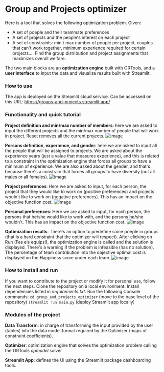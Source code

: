# Group and Projects optimizer

Here is a tool that solves the following optimization problem. Given:
- A set of poeple and their teammate preferences
- A set of projects and the people's interest on each project
- A set of constraints: min / max number of people per project, couples that can't work together, minimum experience required for certain projects....
Find the group distribution and project assignments that maximizes overall welfare.

The two main blocks are an **optimization engine** built with ORTools, and a **user interface** to input the data and visualize results built with Streamlit.

### How to use
The app is deployed on the Streamlit cloud service. Can be accessed on this URL: https://groups-and-projects.streamlit.app/

### Functionality and quick tutorial
**Project definition and min/max number of members**: here we are asked to input the different projects and the min/max number of people that will work in project. Reset removes all the current projects. 
![image](https://user-images.githubusercontent.com/38510928/217017582-70d29d59-2e83-48b7-9111-d7fa12c1a537.png)

**Persons definition, experience, and gender**: here we are asked to input all the people that will be assigned to projects. We are asked about the experience years (just a value that measures experience), and this is related to a constraint in the optimization engine that forces all groups to have a minimum of experience. We are also asked about the gender, and that's because there's a constrain that forces all groups to have diversity (not all males or all females).
![image](https://user-images.githubusercontent.com/38510928/217017518-94911390-12c1-40b7-a8fc-124f6e0985bf.png)

**Project preferences**: Here we are asked to input, for each person, the project that they would like to work on (positive preferences) and projects wouln't like to work on (negative preferences). This has an impact on the objective function cost.
![image](https://user-images.githubusercontent.com/38510928/217017837-d0f14f63-b706-47c8-bc85-bdd4ad07648d.png)

**Personal preferences**: Here we are asked to input, for each person, the persons that he/she would like to work with, and the persons he/she wouldn't. This has an impact on the objective function cost.
![image](https://user-images.githubusercontent.com/38510928/217018677-7e8a6684-2dcd-441a-a514-ccf3b2d33b17.png)

**Optimization results**: There's an option to predefine some poeple in groups (that is a hard constraint that the optimizer will respect). After clicking on Run (Fes els equips!), the optimization engine is called and the solution is displayed. There's a warning if the problem is infeasible (has no solution). The percentage of team contribution into the objective optimal cost is displayed on the Happiness score under each team.
![image](https://user-images.githubusercontent.com/38510928/217018810-d2bdc397-d80e-4ed7-89f4-1e28fc2a2784.png)


### How to install and run
If you want to contribute to the project or modify it for personal use, follow the next steps.
Clone the repository on a local environment. Install dependencies listed in *requirements.txt*. 
Run the following Console commands:
`cd group_and_projects_optimizer`   (move to the base level of the repository)
`streamlit run main.py`             (deploy Streamlit app locally)

### Modules of the project
**Data Transform**: in charge of transforming the input provided by the user (tables) into the data model format required by the Optimizer (maps of constraint coefficients). 

**Optimizer**: optimization engine that solves the optimization problem calling the ORTools *cpmodel* solver

**Streamlit App**: defines the UI using the Streamlit package dashboarding tools. 
